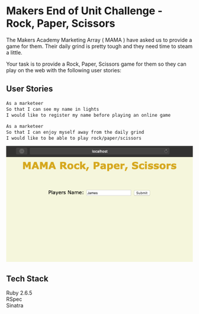 Makers End of Unit Challenge - Rock, Paper, Scissors
==================

The Makers Academy Marketing Array ( MAMA ) have asked us to provide a game for them. Their daily grind is pretty tough and they need time to steam a little.

Your task is to provide a Rock, Paper, Scissors game for them so they can play on the web with the following user stories:


User Stories
-----

```
As a marketeer
So that I can see my name in lights
I would like to register my name before playing an online game
```
```
As a marketeer
So that I can enjoy myself away from the daily grind
I would like to be able to play rock/paper/scissors
```


![login screenshot](https://github.com/JR-G/rps-challenge/blob/master/img/screenshot-login.png)

Tech Stack
------------------

Ruby 2.6.5  
RSpec  
Sinatra
